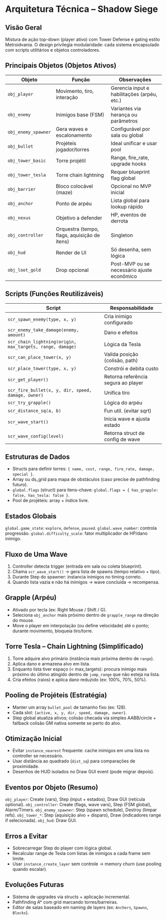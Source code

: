 # Arquitetura Técnica – Shadow Siege

## Visão Geral
Mistura de ação top-down (player ativo) com Tower Defense e gating estilo Metroidvania. O design privilegia modularidade: cada sistema encapsulado com scripts utilitários e objetos controladores.

## Principais Objetos (Objetos Ativos)
| Objeto | Função | Observações |
|--------|--------|-------------|
| `obj_player` | Movimento, tiro, interação | Gerencia input e habilitações (arpéu, etc.) |
| `obj_enemy` | Inimigos base (FSM) | Variantes via herança ou parâmetros |
| `obj_enemy_spawner` | Gera waves e escalonamento | Configurável por sala ou global |
| `obj_bullet` | Projéteis jogador/torres | Ideal unificar e usar pool |
| `obj_tower_basic` | Torre projétil | Range, fire_rate, upgrade hooks |
| `obj_tower_tesla` | Torre chain lightning | Requer blueprint flag global |
| `obj_barrier` | Bloco colocável (maze) | Opcional no MVP inicial |
| `obj_anchor` | Ponto de arpéu | Lista global para lookup rápido |
| `obj_nexus` | Objetivo a defender | HP, eventos de derrota |
| `obj_controller` | Orquestra (tempo, flags, aquisição de itens) | Singleton |
| `obj_hud` | Render de UI | Só desenha, sem lógica |
| `obj_loot_gold` | Drop opcional | Post-MVP ou se necessário ajuste econômico |

## Scripts (Funções Reutilizáveis)
| Script | Responsabilidade |
|--------|------------------|
| `scr_spawn_enemy(type, x, y)` | Cria inimigo configurado |
| `scr_enemy_take_damage(enemy, amount)` | Dano e efeitos |
| `scr_chain_lightning(origin, max_targets, range, damage)` | Lógica da Tesla |
| `scr_can_place_tower(x, y)` | Valida posição (colisão, path) |
| `scr_place_tower(type, x, y)` | Constrói e debita custo |
| `scr_get_player()` | Retorna referência segura ao player |
| `scr_fire_bullet(x, y, dir, speed, damage, owner)` | Unifica tiro |
| `scr_try_grapple()` | Lógica do arpéu |
| `scr_distance_sq(a, b)` | Fun util. (evitar sqrt) |
| `scr_wave_start()` | Inicia wave e ajusta estado |
| `scr_wave_config(level)` | Retorna struct de config de wave |

## Estruturas de Dados
- Structs para definir torres: `{ name, cost, range, fire_rate, damage, special }`.
- Array ou ds_grid para mapa de obstáculos (caso precise de pathfinding futuro).
- `global.flags` (struct) para itens-chave: `global.flags = { has_grapple: false, has_tesla: false }`.
- Pool de projéteis: array + índice livre.

## Estados Globais
`global.game_state`: `explore`, `defense`, `paused`.
`global.wave_number`: controla progressão.
`global.difficulty_scale`: fator multiplicador de HP/dano inimigo.

## Fluxo de Uma Wave
1. Controller detecta trigger (entrada em sala ou coleta blueprint).
2. Chama `scr_wave_start()` -> gera lista de spawns (tempo relativo + tipo).
3. Durante Step do spawner: instancia inimigos no timing correto.
4. Quando lista vazia e não há inimigos -> wave concluída -> recompensa.

## Grapple (Arpéu)
- Ativado por tecla (ex: Right Mouse / Shift / G).
- Seleciona `obj_anchor` mais próximo dentro de `grapple_range` na direção do mouse.
- Move o player em interpolação (ou define velocidade) até o ponto; durante movimento, bloqueia tiro/torre.

## Torre Tesla – Chain Lightning (Simplificado)
1. Torre adquire alvo primário (instância mais próxima dentro de `range`).
2. Aplica dano e armazena alvo em lista.
3. Enquanto lista tiver espaço (< max_targets): procura inimigo mais próximo do último atingido dentro de `jump_range` que não esteja na lista.
4. Cria efeitos (raios) e aplica dano reduzido (ex: 100%, 70%, 50%).

## Pooling de Projéteis (Estratégia)
- Manter um array `bullet_pool` de tamanho fixo (ex: 128).
- Cada slot: `{active, x, y, dir, speed, damage, owner}`.
- Step global atualiza ativos; colisão checada via simples AABB/circle + fallback colisão GM nativa somente se perto do alvo.

## Otimização Inicial
- Evitar `instance_nearest` frequente: cache inimigos em uma lista no controller se necessário.
- Usar distância ao quadrado (`dist_sq`) para comparações de proximidade.
- Desenhos de HUD isolados no Draw GUI event (pode migrar depois).

## Eventos por Objeto (Resumo)
`obj_player`: Create (vars), Step (input + estados), Draw GUI (retícula optional).
`obj_controller`: Create (flags, wave vars), Step (FSM global), Alarm/Timers.
`obj_enemy_spawner`: Step (spawn schedule), Destroy (limpar refs).
`obj_tower_*`: Step (aquisição alvo + disparo), Draw (indicadores range if selecionada).
`obj_hud`: Draw GUI.

## Erros a Evitar
- Sobrecarregar Step do player com lógica global.
- Recalcular range de Tesla com listas de inimigos a cada frame sem limite.
- Usar `instance_create_layer` sem controle -> memory churn (use pooling quando escalar).

## Evoluções Futuras
- Sistema de upgrades via structs + aplicação incremental.
- Pathfinding A* com grid marcando torres/barreiras.
- Editor de salas baseado em naming de layers (ex: `Anchors`, `Spawns`, `Blocks`).
